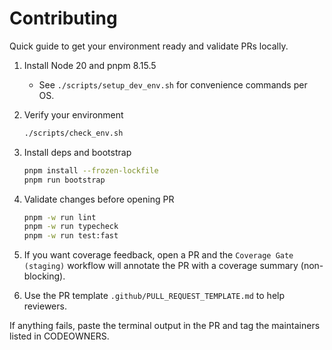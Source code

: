 Contributing
============

Quick guide to get your environment ready and validate PRs locally.

1) Install Node 20 and pnpm 8.15.5
   - See `./scripts/setup_dev_env.sh` for convenience commands per OS.

2) Verify your environment
   ```bash
   ./scripts/check_env.sh
   ```

3) Install deps and bootstrap
   ```bash
   pnpm install --frozen-lockfile
   pnpm run bootstrap
   ```

4) Validate changes before opening PR
   ```bash
   pnpm -w run lint
   pnpm -w run typecheck
   pnpm -w run test:fast
   ```

5) If you want coverage feedback, open a PR and the `Coverage Gate (staging)` workflow will annotate the PR with a coverage summary (non-blocking).

6) Use the PR template `.github/PULL_REQUEST_TEMPLATE.md` to help reviewers.

If anything fails, paste the terminal output in the PR and tag the maintainers listed in CODEOWNERS.
